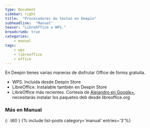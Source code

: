 ```yaml
---
type: Document
sidebar: right
title:  "Procesadores de textos en Deepin"
subheadline:  "Manual"
teaser: "LibreOffice o WPS."
breadcrumb: true
categories:
    - manual
tags:
    - wps
    - libreoffice
    - office
---
```

<!--more-->
En Deepin tienes varias maneras de disfrutar Office de forma gratuita.


* WPS. Incluida desde Deepin Store
* LibreOffice. Instalable también en Deepin Store
* LibreOffice más recientes. Cortesía de [Alejandro en Google+](https://plus.google.com/+AlejandroCamarena/posts/LSBhef4DBxo), necesitarás instalar los paquetes deb desde libreoffice.org

### Más en Manual
{: .t60 }
{% include list-posts category='manual' entries='3'%}
